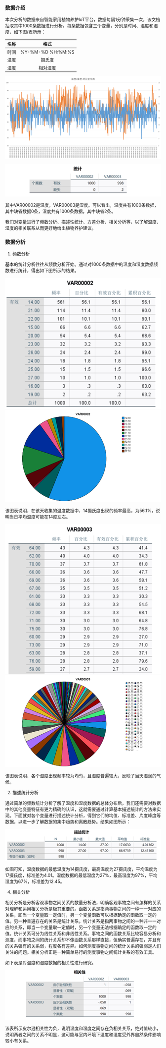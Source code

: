 ### 数据介绍

本次分析的数据来自智能家用植物养护IoT平台，数据每隔1分钟采集一次，该文档抽取其中1000条数据进行分析。每条数据包含三个变量，分别是时间、温度和湿度，如下图/表所示：

| 名称 | 格式 |
|:--:|:--:|
|时间|%Y-%M-%D %H:%M:%S|
|温度|摄氏度|
|湿度|相对湿度|

![Alt text](./pic/数据分析/1.png)

![Alt text](./pic/数据分析/2.png)

其中VAR00002是温度，VAR00003是湿度。可以看出，温度共有1000条数据，其中缺省数据0条，湿度共有1000条数据，其中缺省2条。

我们对变量进行了频数分析、描述性统计、方差分析、相关分析等，以了解温度、湿度的相关联系从而更好地给出植物养护建议。

### 数据分析



1. 频数分析

基本的统计分析往往从频数分析开始。通过对1000条数据中的温度和湿度数据频数进行统计，得出如下图所示的结果。


![Alt text](./pic/数据分析/3.png)
![Alt text](./pic/数据分析/5.png)

该图表说明，在该天收集的温度数据中，14摄氏度出现的频率最高，为56.1%，说明当日平均温度可能在14度左右。

![Alt text](./pic/数据分析/4.png)
![Alt text](./pic/数据分析/6.png)


该图表说明，各个湿度出现频率较为均匀，且湿度普遍较大，反映了当天湿润的气候。


2. 描述统计分析

通过简单的频数统计分析了解了温度和湿度数据的总体分布后，我们还需要对数据中的其他变量特征有更为精确的认识，这就需要通过计算基本描述统计的方法来实现。下面就对各个变量进行描述统计分析，得到它们的均值、标准差、片度峰度等数据，以进一步了解数据的集中趋势和离散趋势。结果如图所示：

![Alt text](./pic/数据分析/7.png)


如图可知，温度数据的最低温度为14摄氏度，最高温度为27摄氏度，平均温度为17摄氏度，标准差为4.01。湿度数据的最低湿度为27%，最高湿度为97%，平均湿度为67%，标准差为12.45。


4. 相关分析

相关分析是分析客观事物之间关系的数量分析法，明确客观事物之间有怎样的关系对理解和运用相关分析是极其重要的。函数关系是指两事物之间的一种一一对应的关系，即当一个变量取一定值时，另一个变量函数可以根据确定的函数取一定的值。另一种普遍存在的关系是统计关系。统计关系是指两事物之间的一种非一一对应的关系，即当一个变量取一定值时，另一个变量无法根据确定的函数取一定的值。统计关系可分为线性关系和非线性关系。事物之间的函数关系比较容易分析和测度，而事物之间的统计关系却不像函数关系那样直接，但确实普遍存在，并且有的关系强有的关系弱，程度各有差异。如何测度事物之间的统计关系的强弱是人们关注的问题。相关分析正是一种简单易行的测度事物之间统计关系的有效工具。


如下表是对温度和湿度数据的相关性进行研究。

![Alt text](./pic/数据分析/10.png)

该表所示皮尔逊相关性为负，说明温度和湿度之间存在负相关关系，绝对值较小，说明两者之间的关系不明显，这可能与室内环境下温度和湿度受外界自然条件影响较小有关系。

